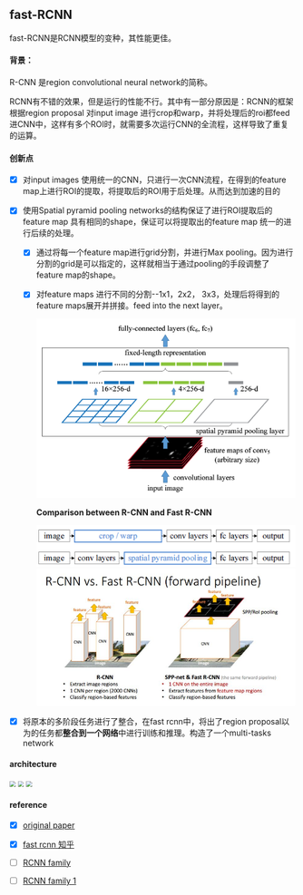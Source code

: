 ## fast-RCNN

fast-RCNN是RCNN模型的变种，其性能更佳。
#### 背景：
R-CNN 是region convolutional neural network的简称。

RCNN有不错的效果，但是运行的性能不行。其中有一部分原因是：RCNN的框架根据region proposal 对input image 进行crop和warp，并将处理后的roi都feed进CNN中，这样有多个ROI时，就需要多次运行CNN的全流程，这样导致了重复的运算。

#### 创新点

- [x] 对input images 使用统一的CNN，只进行一次CNN流程，在得到的feature map上进行ROI的提取，将提取后的ROI用于后处理。从而达到加速的目的

- [x] 使用Spatial pyramid pooling networks的结构保证了进行ROI提取后的feature map 具有相同的shape，保证可以将提取出的feature map 统一的进行后续的处理。

  - [x] 通过将每一个feature map进行grid分割，并进行Max pooling。因为进行分割的grid是可以指定的，这样就相当于通过pooling的手段调整了feature map的shape。

  - [x] 对feature maps 进行不同的分割--1x1，2x2， 3x3，处理后将得到的feature maps展开并拼接。feed into the next layer。

    <img src="../image/pyramid pooling.png" alt="pyramid pooling" style="zoom:70%;" />

    **Comparison between R-CNN and Fast R-CNN**

    <img src="../image/pipeline.png" style="zoom:90%;" />

    <img src="../image/compare.jpeg" style="zoom:68%;" />

- [x] 将原本的多阶段任务进行了整合，在fast rcnn中，将出了region proposal以为的任务都**整合到一个网络**中进行训练和推理。构造了一个multi-tasks network

#### architecture

<img src="/Users/liu/Desktop/github/CV/image/rcnn.webp" style="zoom:67%;" />

<img src="/Users/liu/Desktop/github/CV/image/sppNet.png" style="zoom:67%;" />

<img src="/Users/liu/Desktop/github/CV/image/fast-rcnn.png" style="zoom:67%;" />



#### reference

- [x] [original paper](https://arxiv.org/pdf/1506.01497.pdf)

- [x] [fast rcnn 知乎](https://zhuanlan.zhihu.com/p/24780395)

- [ ] [RCNN family](https://blog.csdn.net/xyy19920105/article/details/50817725)

- [ ] [RCNN family 1](https://closure11.com/rcnn-fast-rcnn-faster-rcnn%E7%9A%84%E4%B8%80%E4%BA%9B%E4%BA%8B/)




